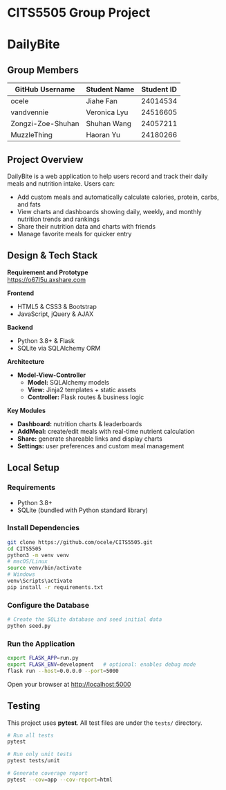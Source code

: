 # CITS5505 Group Project

# DailyBite
## Group Members

| GitHub Username      | Student Name     | Student ID |
|----------------------|------------------|------------|
| ocele                | Jiahe Fan        | 24014534   |
| vandvennie           | Veronica Lyu     | 24516605   |
| Zongzi-Zoe-Shuhan    | Shuhan Wang      | 24057211   |
| MuzzleThing          | Haoran Yu        | 24180266   |

## Project Overview

DailyBite is a web application to help users record and track their daily meals and nutrition intake. Users can:

- Add custom meals and automatically calculate calories, protein, carbs, and fats  
- View charts and dashboards showing daily, weekly, and monthly nutrition trends and rankings  
- Share their nutrition data and charts with friends  
- Manage favorite meals for quicker entry  

## Design & Tech Stack

**Requirement and Prototype**  
https://o67l5u.axshare.com

**Frontend**  
- HTML5 & CSS3 & Bootstrap  
- JavaScript, jQuery & AJAX  

**Backend**  
- Python 3.8+ & Flask  
- SQLite via SQLAlchemy ORM  

**Architecture**  
- **Model-View-Controller**  
  - **Model:** SQLAlchemy models  
  - **View:** Jinja2 templates + static assets  
  - **Controller:** Flask routes & business logic  

**Key Modules**  
- **Dashboard:** nutrition charts & leaderboards  
- **AddMeal:** create/edit meals with real-time nutrient calculation  
- **Share:** generate shareable links and display charts  
- **Settings:** user preferences and custom meal management  


## Local Setup

### Requirements

- Python 3.8+  
- SQLite (bundled with Python standard library)  

### Install Dependencies

```bash
git clone https://github.com/ocele/CITS5505.git
cd CITS5505
python3 -m venv venv
# macOS/Linux
source venv/bin/activate
# Windows
venv\Scripts\activate
pip install -r requirements.txt
````

### Configure the Database

```bash
# Create the SQLite database and seed initial data
python seed.py
```

### Run the Application

```bash
export FLASK_APP=run.py
export FLASK_ENV=development   # optional: enables debug mode
flask run --host=0.0.0.0 --port=5000
```

Open your browser at [http://localhost:5000](http://localhost:5000)

## Testing

This project uses **pytest**. All test files are under the `tests/` directory.

```bash
# Run all tests
pytest

# Run only unit tests
pytest tests/unit

# Generate coverage report
pytest --cov=app --cov-report=html
```